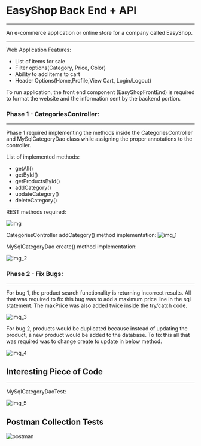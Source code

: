 # EasyShop Back End + API
___
An e-commerce application or online store for a company called EasyShop. 
___
Web Application Features:
* List of items for sale
* Filter options(Category, Price, Color)
* Ability to add items to cart
* Header Options(Home,Profile,View Cart, Login/Logout)

To run application, the front end component (EasyShopFrontEnd) is required to format the website 
and the information sent by the backend portion.


### Phase 1 -  CategoriesController:
___
Phase 1 required implementing the methods inside the CategoriesController 
and MySqlCategoryDao class while assigning the proper annotations to the controller. 

List of implemented methods:
* getAll()
* getById()
* getProductsById()
* addCategory()
* updateCategory()
* deleteCategory()

REST methods required:

![img](https://github.com/CristiSavca/EasyShop/assets/58373811/c5c4c009-4dc4-4c06-82b8-21dbe7ef26df)

CategoriesController addCategory() method implementation:
![img_1](https://github.com/CristiSavca/EasyShop/assets/58373811/4a11608b-87b3-425b-b152-2f5216efa44c)

MySqlCategoryDao create() method implementation:

![img_2](https://github.com/CristiSavca/EasyShop/assets/58373811/ec3f1eff-a2ce-49b2-93b7-17248cb1a5aa)

### Phase 2 -  Fix Bugs:
___

For bug 1, the product search functionality is returning incorrect results.
All that was required to fix this bug was to add a maximum price line in 
the sql statement. The maxPrice was also added twice inside the try/catch code.

![img_3](https://github.com/CristiSavca/EasyShop/assets/58373811/ce4c9a02-96da-4b42-ad9e-9d4170b19aaf)

For bug 2, products would be duplicated because instead of updating the product,
a new product would be added to the database. To fix this all that was required was to
change create to update in below method.

![img_4](https://github.com/CristiSavca/EasyShop/assets/58373811/e6bf18b4-4a2c-4d19-ba25-bedc4526d258)

## Interesting Piece of Code
___

MySqlCategoryDaoTest:

![img_5](https://github.com/CristiSavca/EasyShop/assets/58373811/c0395841-c05a-4f05-a1a3-2dd0f5c82209)

## Postman Collection Tests

![postman](https://github.com/CristiSavca/EasyShop/assets/58373811/87f317bd-5cf5-439e-895d-a72c8dd96420)
